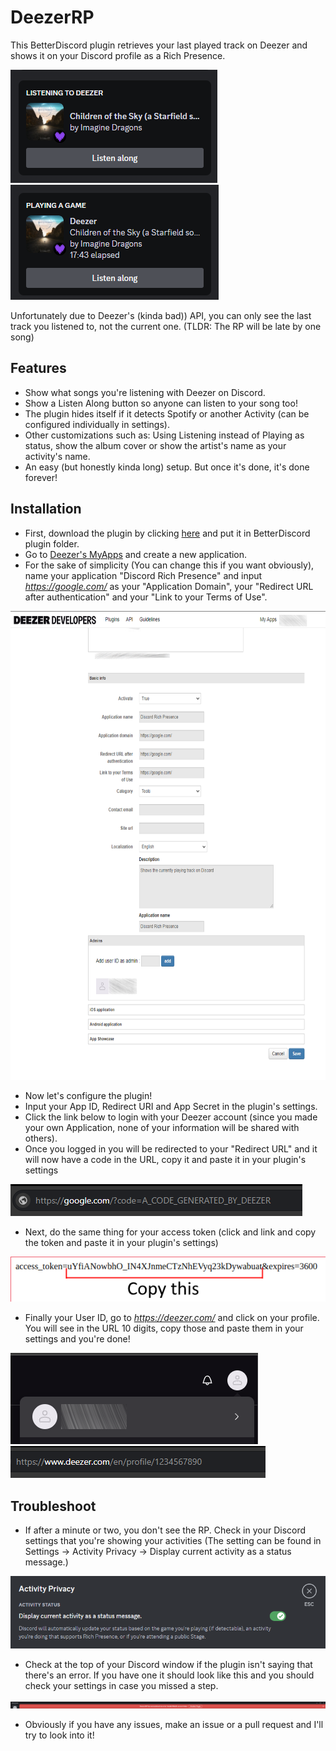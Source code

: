 # DeezerRP
This BetterDiscord plugin retrieves your last played track on Deezer and shows it on your Discord profile as a Rich Presence.

![Preview Listening](ReadMeAssets/rp_preview_1.png)  ![Preview Playing](ReadMeAssets/rp_preview_2.png)

Unfortunately due to Deezer's (kinda bad)) API, you can only see the last track you listened to, not the current one. (TLDR: The RP will be late by one song)

## Features
* Show what songs you're listening with Deezer on Discord.
* Show a Listen Along button so anyone can listen to your song too!
* The plugin hides itself if it detects Spotify or another Activity (can be configured individually in settings).
* Other customizations such as: Using Listening instead of Playing as status, show the album cover or show the artist's name as your activity's name.
* An easy (but honestly kinda long) setup. But once it's done, it's done forever!

## Installation
* First, download the plugin by clicking [here](https://raw.githubusercontent.com/ImNotStealth/DeezerRP/master/DeezerRP.plugin.js) and put it in BetterDiscord plugin folder.  
* Go to [Deezer's MyApps](https://developers.deezer.com/myapps) and create a new application.
* For the sake of simplicity (You can change this if you want obviously), name your application "Discord Rich Presence" and input *https://google.com/* as your "Application Domain", your "Redirect URL after authentication" and your "Link to your Terms of Use".
<img src="https://raw.githubusercontent.com/ImNotStealth/DeezerRP/master/ReadMeAssets/app_settings.png" width="750" height="750">

* Now let's configure the plugin!
* Input your App ID, Redirect URI and App Secret in the plugin's settings.
* Click the link below to login with your Deezer account (since you made your own Application, none of your information will be shared with others).
* Once you logged in you will be redirected to your "Redirect URL" and it will now have a code in the URL, copy it and paste it in your plugin's settings

![Login Code URL](ReadMeAssets/login_code_url.png)
* Next, do the same thing for your access token (click and link and copy the token and paste it in your plugin's settings)

![Access Token](ReadMeAssets/access_token.png)
* Finally your User ID, go to *https://deezer.com/* and click on your profile. You will see in the URL 10 digits, copy those and paste them in your settings and you're done!

![Profile](ReadMeAssets/deezer_profile.png)  ![User ID](ReadMeAssets/user_id.png)

## Troubleshoot
* If after a minute or two, you don't see the RP. Check in your Discord settings that you're showing your activities (The setting can be found in Settings -> Activity Privacy -> Display current activity as a status message.)

![Activity Privacy](ReadMeAssets/activity_privacy.png)
* Check at the top of your Discord window if the plugin isn't saying that there's an error. If you have one it should look like this and you should check your settings in case you missed a step.

![Error Banner](ReadMeAssets/rp_error.png)

* Obviously if you have any issues, make an issue or a pull request and I'll try to look into it!
